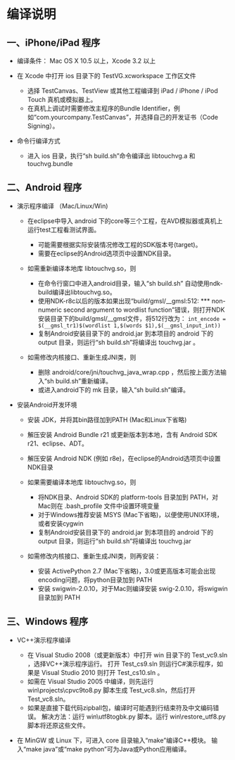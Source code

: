 # 编译说明

## 一、iPhone/iPad 程序

* 编译条件： Mac OS X 10.5 以上，Xcode 3.2 以上

* 在 Xcode 中打开 ios 目录下的 TestVG.xcworkspace 工作区文件
  * 选择 TestCanvas、TestView 或其他工程编译到 iPad / iPhone / iPod Touch 真机或模拟器上。
  * 在真机上调试时需要修改主程序的Bundle Identifier，例如“com.yourcompany.TestCanvas”，并选择自己的开发证书（Code Signing）。

* 命令行编译方式
  * 进入 ios 目录，执行“sh build.sh”命令编译出 libtouchvg.a 和 touchvg.bundle

## 二、Android 程序

* 演示程序编译 （Mac/Linux/Win)

  * 在eclipse中导入 android 下的core等三个工程，在AVD模拟器或真机上运行test工程看测试界面。
     * 可能需要根据实际安装情况修改工程的SDK版本号(target)。
     * 需要在eclipse的Android选项页中设置NDK目录。
  
  * 如需重新编译本地库 libtouchvg.so，则
     * 在命令行窗口中进入android目录，输入“sh build.sh” 自动使用ndk-build编译出libtouchvg.so。
     * 使用NDK-r8c以后的版本如果出现“build/gmsl/__gmsl:512: *** non-numeric second argument to wordlist function”错误，则打开NDK安装目录下的build/gmsl/__gmsl文件，将512行改为：
        `int_encode = $(__gmsl_tr1)$(wordlist 1,$(words $1),$(__gmsl_input_int))`
     * 复制Android安装目录下的 android.jar 到本项目的 android 下的 output 目录，则运行“sh build.sh”将编译出 touchvg.jar 。
  
  * 如需修改内核接口、重新生成JNI类，则
     * 删除 android/core/jni/touchvg_java_wrap.cpp ，然后按上面方法输入“sh build.sh”重新编译。
     * 或进入android下的 mk 目录，输入“sh build.sh”编译。

* 安装Android开发环境
  * 安装 JDK，并将其bin路径加到PATH (Mac和Linux下省略)
  * 解压安装 Android Bundle r21 或更新版本到本地，含有 Android SDK r21、eclipse、ADT。
  * 解压安装 Android NDK (例如 r8e)，在eclipse的Android选项页中设置NDK目录
    
  * 如果需要编译本地库 libtouchvg.so，则
     * 将NDK目录、Android SDK的 platform-tools 目录加到 PATH，对Mac则在 .bash_profile 文件中设置环境变量
     * 对于Windows推荐安装 MSYS (Mac下省略)，以便使用UNIX环境，或者安装cygwin
     * 复制Android安装目录下的 android.jar 到本项目的 android 下的 output 目录，则运行“sh build.sh”将编译出 touchvg.jar
      
  * 如需修改内核接口、重新生成JNI类，则再安装：
     * 安装 ActivePython 2.7 (Mac下省略)，3.0或更高版本可能会出现encoding问题，将python目录加到 PATH
     * 安装 swigwin-2.0.10，对于Mac则编译安装 swig-2.0.10，将swigwin目录加到 PATH

## 三、Windows 程序

* VC++演示程序编译
  * 在 Visual Studio 2008（或更新版本）中打开 win 目录下的 Test_vc9.sln ，选择VC++演示程序运行。
    打开 Test_cs9.sln 则运行C#演示程序，如果是 Visual Studio 2010 则打开 Test_cs10.sln 。
  * 如需在 Visual Studio 2005 中编译，则先运行 win\projects\cpvc9to8.py 脚本生成 Test_vc8.sln，然后打开 Test_vc8.sln。
  * 如果是直接下载代码zipball包，编译时可能遇到行结束符及中文编码错误。
    解决方法：运行 win\utf8togbk.py 脚本。运行 win\restore_utf8.py 脚本将还原这些文件。

* 在 MinGW 或 Linux 下，可进入 core 目录输入“make”编译C++模块。
  输入“make java”或“make python”可为Java或Python应用编译。